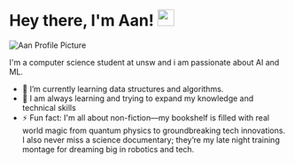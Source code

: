 

# Hey there, I'm Aan! <img src="https://media.giphy.com/media/hvRJCLFzcasrR4ia7z/giphy.gif" width="30px"/>

![Aan Profile Picture](https://preview.redd.it/why-do-people-say-rock-lees-character-was-wasted-when-he-v0-fgxkgvdjv9ga1.jpg?width=1080&crop=smart&auto=webp&s=1cb88d3d7c0077f45279b077811a40550529e2d8)


I'm a computer science student at unsw and i am passionate about AI and ML. 
- 🌱 I’m currently learning data structures and algorithms.
- 💬 I am always learning and trying to expand my knowledge and technical skills
- ⚡ Fun fact: I'm all about non-fiction—my bookshelf is filled with real world magic from quantum physics to groundbreaking tech innovations.
I also never miss a science documentary; they’re my late night training montage for dreaming big in robotics and tech.


